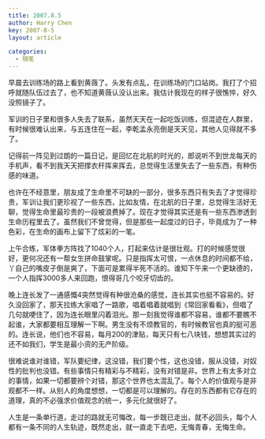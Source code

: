 ```yaml
---
title: 2007.8.5
author: Harry Chen
key: 2007-8-5
layout: article

categories:
  - 随笔
---
```


  早晨去训练场的路上看到黄薇了。头发有点乱，在训练场的门口站岗。我打了个招呼就随队伍过去了，也不知道黄薇认没认出来。我估计我现在的样子很憔悴，好久没照镜子了。

  军训的日子里和很多人失去了联系，虽然天天在一起吃饭训练，但混迹在人群里，有时候很难认出来，与五连住在一起，李乾孟永亮倒是天天见，其他人见得就不多了。

  记得前一阵见到过朗的一篇日记，是回忆在北航的时光的，郎说听不到世龙每天的手机声，看不到我天天把撑衣杆挥来挥去，总觉得生活里失去了一些东西，有种伤感的味道。

  也许在不经意里，朋友成了生命里不可缺的一部分，很多东西只有失去了才觉得珍贵，军训让我们更珍视了一些东西，比如友情，在北航的日子里，总觉得生活好无聊，觉得生命里最珍贵的一段被浪费掉了。现在才觉得其实还是有一些东西渗透到生命历程里去了。虽然我们不曾觉得，但是那些一起度过的日子，毕竟成为了一种色彩，在生命的画布上留下了炫彩的一笔。

  上午合练，军体拳方阵找了1040个人，打起来估计是很壮观。打的时候感觉很好，更何况还有一帮女生拼命鼓掌呢。只是指挥太可恨，一点休息的时间都不给，丫自己的嘴皮子倒是爽了，下面可是累得半死不活的。谁知下午来一个更缺德的，一个人指挥3000多人来回跑，恨得哥几个咬牙切齿的。

  晚上连长发了一通感慨4突然觉得有种很沧桑的感觉，连长其实也挺不容易的。好久没回家了，那天拉练大家唱了一路歌，唱着唱着就唱到《常回家看看》，但唱了几句就哽住了，因为连长眼里闪着泪光。那一刻我觉得谁都不容易，谁都不要瞧不起谁，大家都要相互理解一下啊。男生没有不烦教官的，有时候教官也真的挺可恶的。连长说，他们也不容易，每月200的津贴，每天只有七八块钱，想想其实过的还不如我们，学生是最小资的无产阶级。

  很难说谁对谁错，军队要纪律，这没错，我们要个性，这也没错，服从没错，对奴性的批判也没错。有些事情只有精彩与不精彩，没有对错是非。世界上有太多对立的事情，如果一切都要辨个对错，那这个世界也太混乱了。每个人的价值观与是非观都不一样。从别人的角度想想，一切都是可以理解的。存在的东西都有它存在的道理，真的不必强求价值观念的统一，多元化就很好了。

  人生是一条单行道，走过的路就无可悔改，每一步既已走出，就不必回头，每个人都有一条不同的人生轨迹，既然走出，就一直走下去吧，无悔青春，无悔生命。

